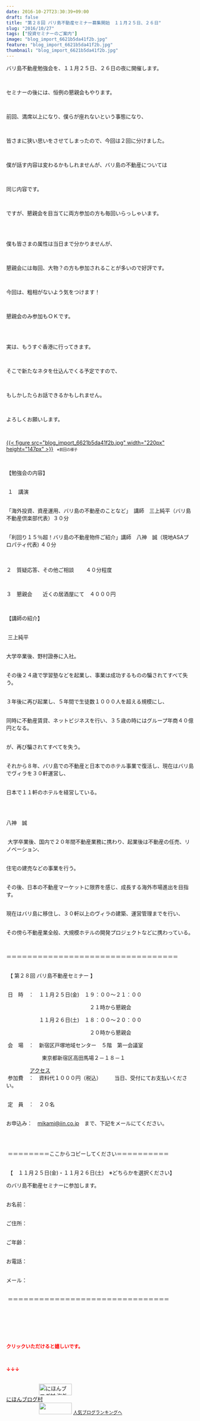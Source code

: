 ```yaml
---
date: 2016-10-27T23:30:39+09:00
draft: false
title: "第２８回 バリ島不動産セミナー募集開始　１１月２５日、２６日"
slug: "2016/10/27"
tags: ["投資セミナーのご案内"]
image: "blog_import_6621b5da41f2b.jpg"
feature: "blog_import_6621b5da41f2b.jpg"
thumbnail: "blog_import_6621b5da41f2b.jpg"
---
```

<p>バリ島不動産勉強会を、１１月２５日、２６日の夜に開催します。</p><p> </p><p>セミナーの後には、恒例の懇親会もやります。</p><p> </p><p>前回、満席以上になり、僕らが座れないという事態になり、</p><p> </p><p>皆さまに狭い思いをさせてしまったので、今回は２回に分けました。</p><p> </p><p>僕が話す内容は変わるかもしれませんが、バリ島の不動産については</p><p> </p><p>同じ内容です。</p><p> </p><p>ですが、懇親会を目当てに両方参加の方も毎回いらっしゃいます。</p><p> </p><p><br/>僕も皆さまの属性は当日まで分かりませんが、</p><p> </p><p>懇親会には毎回、大物？の方も参加されることが多いので好評です。</p><p> </p><p>今回は、粗相がないよう気をつけます！</p><p> </p><p>懇親会のみ参加もＯＫです。</p><p> </p><p><br/>実は、もうすぐ香港に行ってきます。</p><p> </p><p>そこで新たなネタを仕込んでくる予定ですので、</p><p> </p><p>もしかしたらお話できるかもしれません。</p><p> </p><p>よろしくお願いします。</p><p> </p><p><a href="blog_import_6621b5db55e59.jpg">{{< figure src="blog_import_6621b5da41f2b.jpg" width="220px" height="147px" >}}</a><span style="font-size: 0.7em;">　※前回の様子</span></p><p> </p><p>【勉強会の内容】</p><p><br/> １　講演</p><p> <br/>「海外投資、資産運用、バリ島の不動産のことなど」　講師　三上純平（バリ島不動産倶楽部代表）３０分</p><p><br/>「利回り１５％超！バリ島の不動産物件ご紹介」講師　八神　誠（現地ASAプロパティ代表) ４０分<br/> </p><p><br/>２　質疑応答、その他ご相談 　　４０分程度</p><p> </p><p>３　懇親会　　近くの居酒屋にて　４０００円</p><p> </p><p>【講師の紹介】</p><p><br/> 三上純平</p><p><br/>大学卒業後、野村證券に入社。</p><p><br/>その後２４歳で学習塾などを起業し、事業は成功するものの騙されてすべて失う。</p><p><br/>３年後に再び起業し、５年間で生徒数１０００人を超える規模にし、</p><p><br/>同時に不動産賃貸、ネットビジネスを行い、３５歳の時にはグループ年商４０億円となる。</p><p><br/>が、再び騙されてすべてを失う。</p><p><br/>それから８年、バリ島での不動産と日本でのホテル事業で復活し、現在はバリ島でヴィラを３０軒運営し、</p><p><br/>日本で１１軒のホテルを経営している。</p><p> </p><p><br/>八神　誠</p><p><br/> 大学卒業後、国内で２０年間不動産業務に携わり、起業後は不動産の任売、リノベーション、</p><p><br/>住宅の建売などの事業を行う。</p><p><br/>その後、日本の不動産マーケットに限界を感じ、成長する海外市場進出を目指す。</p><p><br/>現在はバリ島に移住し、３０軒以上のヴィラの建築、運営管理までを行い、</p><p><br/>その傍ら不動産業全般、大規模ホテルの開発プロジェクトなどに携わっている。</p><p> </p><p>＝＝＝＝＝＝＝＝＝＝＝＝＝＝＝＝＝＝＝＝＝＝＝＝＝＝＝＝＝＝＝＝＝</p><p><br/> 【 第２８回 バリ島不動産セミナー 】</p><p><br/> 日　時　：　１１月２５日(金)　１９：００～２１：００</p><p>　　　　　　　　　　　　　　　　２１時から懇親会</p><p>　　　　　　 １１月２６日(土)　１８：００～２０：００</p><p>　　　　　　　　　　　　　　　　２０時から懇親会</p><p> 会　場　：　新宿区戸塚地域センター　５階　第一会議室　</p><p>   　　　　　　東京都新宿区高田馬場２－１８－１</p><p>                <a href="access" target="_blank">アクセス</a><br/> 参加費　：　資料代１０００円（税込）　　　当日、受付にてお支払いください。</p><p><br/> 定　員　：　２０名</p><p><br/>お申込み：　<a href="mailto:mikami@iin.co.jp">mikami@iin.co.jp</a>　まで、下記をメールにてください。</p><p> </p><p><br/> ＝＝＝＝＝＝＝＝ここからコピーしてください＝＝＝＝＝＝＝＝＝＝</p><p><br/> 【　１１月２５日(金)・１１月２６日(土)　※どちらかを選択ください】</p><p>のバリ島不動産セミナーに参加します。</p><p><br/>お名前：</p><p><br/>ご住所：</p><p><br/>ご年齢：</p><p><br/>お電話：</p><p><br/>メール：</p><p><br/> ＝＝＝＝＝＝＝＝＝＝＝＝＝＝＝＝＝＝＝＝＝＝＝＝＝＝＝＝＝＝＝</p><p> </p><p> </p><p> </p><p><font color="#ff0000" size="2"><strong>クリックいただけると嬉しいです。</strong></font></p><p></p><p> </p><p><font color="#ff0000" size="2"><strong>↓↓↓</strong></font></p><p><br/><a href="ranking.html?p_cid=01260127" target="_blank"><img width="88" height="31" alt="にほんブログ村 海外生活ブログ バリ島情報へ" src="data:image/svg+xml;charset=utf-8,%3Csvg%20xmlns%3D%22http%3A%2F%2Fwww.w3.org%2F2000%2Fsvg%22%20title%3D%22Placeholder%20for%20Images%22%20role%3D%22presentation%22%20viewBox%3D%220%200%2088%2031%22%20%2F%3E" border="0" data-src="https://img-proxy.blog-video.jp/images?url=http%3A%2F%2Foverseas.blogmura.com%2Fbali%2Fimg%2Fbali88_31.gif" style="aspect-ratio: auto 88 / 31;"/><noscript><img width="88" height="31" alt="にほんブログ村 海外生活ブログ バリ島情報へ" src="https://img-proxy.blog-video.jp/images?url=http%3A%2F%2Foverseas.blogmura.com%2Fbali%2Fimg%2Fbali88_31.gif" border="0"></noscript></a><br/><a href="ranking.html?p_cid=01260127" target="_blank">にほんブログ村</a><br/><a title="人気ブログランキングへ" href="link.php?1804582"><img width="88" height="31" src="data:image/svg+xml;charset=utf-8,%3Csvg%20xmlns%3D%22http%3A%2F%2Fwww.w3.org%2F2000%2Fsvg%22%20title%3D%22Placeholder%20for%20Images%22%20role%3D%22presentation%22%20viewBox%3D%220%200%2088%2031%22%20%2F%3E" border="0" data-src="https://blog.with2.net/img/banner/banner_22.gif" style="aspect-ratio: auto 88 / 31;"/><noscript><img width="88" height="31" src="https://blog.with2.net/img/banner/banner_22.gif" border="0"></noscript></a> <a style="font-size: 12px;" href="link.php?1804582">人気ブログランキングへ</a></p>

